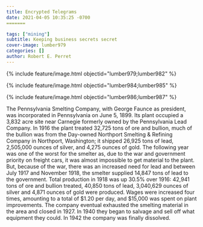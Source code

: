 ```yaml
---
title: Encrypted Telegrams
date: 2021-04-05 10:35:25 -0700
=======

tags: ["mining"]
subtitle: Keeping business secrets secret
cover-image: lumber979
categories: []
author: Robert E. Perret
---
```


{% include feature/image.html objectid="lumber979;lumber982" %}

{% include feature/image.html objectid="lumber984;lumber985" %}

{% include feature/image.html objectid="lumber986;lumber987" %}

The Pennsylvania Smelting Company, with George Faunce as president, was incorporated in Pennsylvania on June 5, 1899. Its plant occupied a 3,832 acre site near Carnegie formerly owned by the Pennsylvania Lead Company. In 1916 the plant treated 32,725 tons of ore and bullion, much of the bullion was from the Day-owned Northport Smelting & Refining Company in Northport, Washington; it shipped 26,925 tons of lead, 2,505,000 ounces of silver, and 4,275 ounces of gold. The following year was one of the worst for the smelter as, due to the war and government priority on freight cars, it was almost impossible to get material to the plant. But, because of the war, there was an increased need for lead and between July 1917 and November 1918, the smelter supplied 14,847 tons of lead to the government. Total production in 1918 was up 30.5% over 1916: 42,941 tons of ore and bullion treated, 40,850 tons of lead, 3,040,629 ounces of silver and 4,871 ounces of gold were produced. Wages were increased four times, amounting to a total of $1.20 per day, and $15,000 was spent on plant improvements. The company eventual exhausted the smelting material in the area and closed in 1927. In 1940 they began to salvage and sell off what equipment they could. In 1942 the company was finally dissolved.